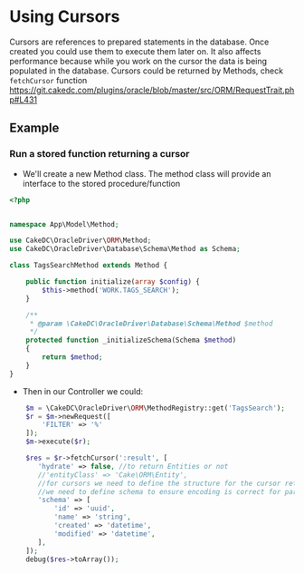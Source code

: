 # Using Cursors

Cursors are references to prepared statements in the database. Once created you could use them to execute them
later on. It also affects performance because while you work on the cursor the data is being populated in the
database.
Cursors could be returned by Methods, check `fetchCursor` function https://git.cakedc.com/plugins/oracle/blob/master/src/ORM/RequestTrait.php#L431

## Example
### Run a stored function returning a cursor

* We'll create a new Method class. The method class will provide an interface to the stored procedure/function

```php
<?php


namespace App\Model\Method;

use CakeDC\OracleDriver\ORM\Method;
use CakeDC\OracleDriver\Database\Schema\Method as Schema;

class TagsSearchMethod extends Method {

	public function initialize(array $config) {
		$this->method('WORK.TAGS_SEARCH');
	}

    /**
     * @param \CakeDC\OracleDriver\Database\Schema\Method $method
     */
    protected function _initializeSchema(Schema $method)
    {
        return $method;
    }
}
```

* Then in our Controller we could:

```php
    $m = \CakeDC\OracleDriver\ORM\MethodRegistry::get('TagsSearch');
    $r = $m->newRequest([
        'FILTER' => '%'
    ]);
    $m->execute($r);

    $res = $r->fetchCursor(':result', [
       'hydrate' => false, //to return Entities or not
       //'entityClass' => 'Cake\ORM\Entity',
       //for cursors we need to define the structure for the cursor returned
       //we need to define schema to ensure encoding is correct for parameters
       'schema' => [
           'id' => 'uuid',
           'name' => 'string',
           'created' => 'datetime',
           'modified' => 'datetime',
       ],
    ]);
    debug($res->toArray());
```
